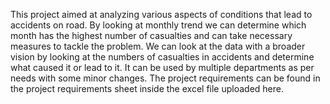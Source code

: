 This project aimed at analyzing various aspects of conditions that lead to accidents on road.
By looking at monthly trend we can determine which month has the highest number of casualties and can take necessary measures to tackle the problem.
We can look at the data with a broader vision by looking at the numbers of casualties in accidents and determine what caused it or lead to it.
It can be used by multiple departments as per needs with some minor changes.
The project requirements can be found in the project requirements sheet inside the excel file uploaded here.
